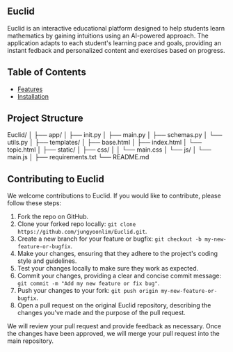 ## Euclid 

Euclid is an interactive educational platform designed to help students learn mathematics by gaining intuitions using an AI-powered approach. The application adapts to each student's learning pace and goals, providing an instant fedback and personalized content and exercises based on progress. 

## Table of Contents 

- [Features](#features)
- [Installation](#installation)

## Project Structure 

Euclid/
│
├── app/
│ ├── init.py
│ ├── main.py
│ ├── schemas.py
│ └── utils.py
│
├── templates/
│ ├── base.html
│ ├── index.html
│ └── topic.html
│
├── static/
│ ├── css/
│ │ └── main.css
│ └── js/
│ └── main.js
│
├── requirements.txt
└── README.md
 
## Contributing to Euclid

We welcome contributions to Euclid. If you would like to contribute, please follow these steps:

1. Fork the repo on GitHub.
2. Clone your forked repo locally: `git clone https://github.com/jungyoonlim/Euclid.git`.
3. Create a new branch for your feature or bugfix: `git checkout -b my-new-feature-or-bugfix`.
4. Make your changes, ensuring that they adhere to the project's coding style and guidelines.
5. Test your changes locally to make sure they work as expected.
6. Commit your changes, providing a clear and concise commit message: `git commit -m "Add my new feature or fix bug"`.
7. Push your changes to your fork: `git push origin my-new-feature-or-bugfix`.
8. Open a pull request on the original Euclid repository, describing the changes you've made and the purpose of the pull request.

We will review your pull request and provide feedback as necessary. Once the changes have been approved, we will merge your pull request into the main repository.

